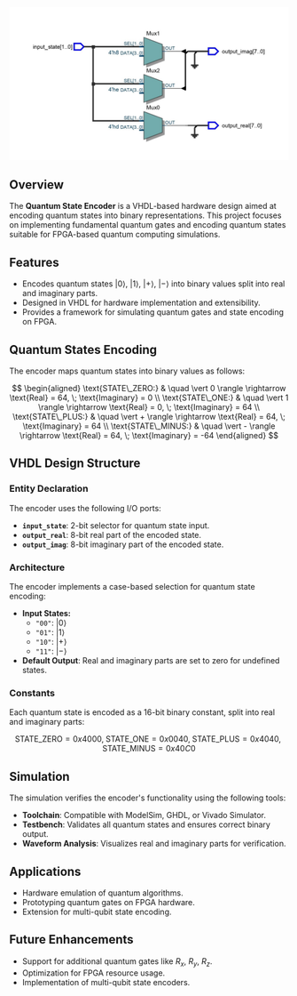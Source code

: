 ![encoder](encoder.jpg)

## Overview
The **Quantum State Encoder** is a VHDL-based hardware design aimed at encoding quantum states into binary representations. This project focuses on implementing fundamental quantum gates and encoding quantum states suitable for FPGA-based quantum computing simulations.

## Features
- Encodes quantum states $\vert 0 \rangle$, $\vert 1 \rangle$, $\vert + \rangle$, $\vert - \rangle$ into binary values split into real and imaginary parts.
- Designed in VHDL for hardware implementation and extensibility.
- Provides a framework for simulating quantum gates and state encoding on FPGA.

## Quantum States Encoding
The encoder maps quantum states into binary values as follows:

$$
\begin{aligned}
\text{STATE\_ZERO:} & \quad \vert 0 \rangle \rightarrow \text{Real} = 64, \; \text{Imaginary} = 0 \\
\text{STATE\_ONE:} & \quad \vert 1 \rangle \rightarrow \text{Real} = 0, \; \text{Imaginary} = 64 \\
\text{STATE\_PLUS:} & \quad \vert + \rangle \rightarrow \text{Real} = 64, \; \text{Imaginary} = 64 \\
\text{STATE\_MINUS:} & \quad \vert - \rangle \rightarrow \text{Real} = 64, \; \text{Imaginary} = -64
\end{aligned}
$$

## VHDL Design Structure
### Entity Declaration
The encoder uses the following I/O ports:

- **`input_state`**: 2-bit selector for quantum state input.
- **`output_real`**: 8-bit real part of the encoded state.
- **`output_imag`**: 8-bit imaginary part of the encoded state.

### Architecture
The encoder implements a case-based selection for quantum state encoding:

- **Input States:**
  - `"00"`: $\vert 0 \rangle$
  - `"01"`: $\vert 1 \rangle$
  - `"10"`: $\vert + \rangle$
  - `"11"`: $\vert - \rangle$
- **Default Output**: Real and imaginary parts are set to zero for undefined states.

### Constants
Each quantum state is encoded as a 16-bit binary constant, split into real and imaginary parts:

$$
\text{STATE\_ZERO} = 0x4000, \; 
\text{STATE\_ONE} = 0x0040, \;
\text{STATE\_PLUS} = 0x4040, \;
\text{STATE\_MINUS} = 0x40C0
$$

## Simulation
The simulation verifies the encoder's functionality using the following tools:
- **Toolchain**: Compatible with ModelSim, GHDL, or Vivado Simulator.
- **Testbench**: Validates all quantum states and ensures correct binary output.
- **Waveform Analysis**: Visualizes real and imaginary parts for verification.

## Applications
- Hardware emulation of quantum algorithms.
- Prototyping quantum gates on FPGA hardware.
- Extension for multi-qubit state encoding.

## Future Enhancements
- Support for additional quantum gates like $R_x$, $R_y$, $R_z$.
- Optimization for FPGA resource usage.
- Implementation of multi-qubit state encoders.
